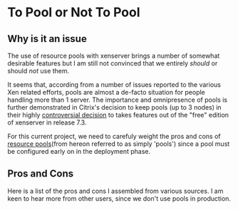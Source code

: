 # To Pool or Not To Pool

## Why is it an issue
The use of resource pools with xenserver brings a number of somewhat desirable features but I am still not convinced that we entirely *should* or should *not* use them. 

It seems that, according from a number of issues reported to the various Xen related efforts, pools are almost a de-facto situation for people handling more than 1 server. The importance and omnipresence of pools is further demonstrated in Citrix's decision to keep pools (up to 3 nodes) in their highly [controversial decision](https://xenserver.org/blog/entry/xenserver-7-3-changes-to-the-free-edition.html) to takes features out of the "free" edition of xenserver in release 7.3.

For this current project, we need to carefuly weight the pros and cons of [resource pools](https://docs.citrix.com/en-us/xenserver/current-release/hosts-pools.html)(from hereon referred to as simply 'pools') since a pool must be configured early on in the deployment phase.

## Pros and Cons

Here is a list of the pros and cons I assembled from various sources. I am keen to hear more from other users, since we don't use pools in production.
